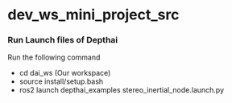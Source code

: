 # dev_ws_mini_project_src


### Run Launch files of Depthai

Run the following command
 - cd dai_ws (Our workspace) 
 - source install/setup.bash 
 - ros2 launch depthai_examples stereo_inertial_node.launch.py
